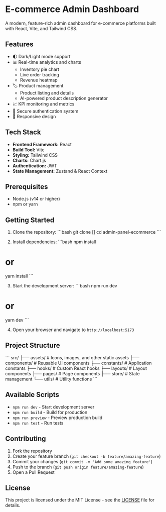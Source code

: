 # E-commerce Admin Dashboard

A modern, feature-rich admin dashboard for e-commerce platforms built with React, Vite, and Tailwind CSS.

## Features

- 🌓 Dark/Light mode support
- 📊 Real-time analytics and charts
  - Inventory pie chart
  - Live order tracking
  - Revenue heatmap
- 🏷️ Product management
  - Product listing and details
  - AI-powered product description generator
- 📈 KPI monitoring and metrics
- 🔐 Secure authentication system
- 📱 Responsive design

## Tech Stack

- **Frontend Framework:** React
- **Build Tool:** Vite
- **Styling:** Tailwind CSS
- **Charts:** Chart.js
- **Authentication:** JWT
- **State Management:** Zustand & React Context

## Prerequisites

- Node.js (v14 or higher)
- npm or yarn

## Getting Started

1. Clone the repository:
   \```bash
   git clone []
   cd admin-panel-ecommerce
   \```

2. Install dependencies:
   \```bash
   npm install

# or

yarn install
\```

3. Start the development server:
   \```bash
   npm run dev

# or

yarn dev
\```

4. Open your browser and navigate to `http://localhost:5173`

## Project Structure

\```
src/
├── assets/ # Icons, images, and other static assets
├── components/ # Reusable UI components
├── constants/ # Application constants
├── hooks/ # Custom React hooks
├── layouts/ # Layout components
├── pages/ # Page components
├── store/ # State management
└── utils/ # Utility functions
\```

## Available Scripts

- `npm run dev` - Start development server
- `npm run build` - Build for production
- `npm run preview` - Preview production build
- `npm run test` - Run tests

## Contributing

1. Fork the repository
2. Create your feature branch (`git checkout -b feature/amazing-feature`)
3. Commit your changes (`git commit -m 'Add some amazing feature'`)
4. Push to the branch (`git push origin feature/amazing-feature`)
5. Open a Pull Request

## License

This project is licensed under the MIT License - see the [LICENSE](LICENSE) file for details.
